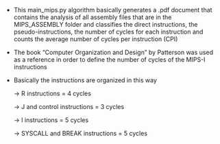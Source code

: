 - This main_mips.py algorithm basically generates a .pdf document that contains the analysis of all assembly files that are in the MIPS_ASSEMBLY folder and classifies the direct instructions, the pseudo-instructions, the number of cycles for each instruction and counts the average number of cycles per instruction (CPI)

- The book “Computer Organization and Design” by Patterson was used as a reference in order to define the number of cycles of the MIPS-I instructions

- Basically the instructions are organized in this way
  
  -> R instructions = 4 cycles
  
  -> J and control instructions = 3 cycles
  
  -> I instructions = 5 cycles
  
  -> SYSCALL and BREAK instructions = 5 cycles
